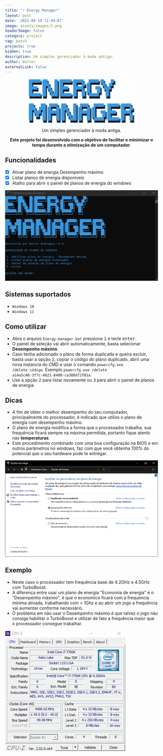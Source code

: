 ```yaml
---
title: "⚡ Energy Manager"
layout: post
date: '2022-09-19 11:49:07'
image: assets/images/1.png
headerImage: false
category: project
tag: batch
projects: true
hidden: true
description: Um simples gerenciador à moda antiga.
author: Walter
externalLink: false
---
```


<p align="center">
  <img width="350" align="center" src="\assets\images\1.png">
</p>
<p align="center">
  Um simples gerenciador à moda antiga.
</p>
<p align="center"><b>Este projeto foi desenvolvido com o objetivo de facilitar e minimizar o tempo durante a otimização de um computador.</b></p>

## Funcionalidades
* [x] Ativar plano de energia Desempenho máximo
* [x] Listar planos de energia disponíveis
* [x] Atalho para abrir o painel de planos de energia do windows

![EnergyManager](\assets\images\Animação.gif)

## Sistemas suportados
* <code>Windows 10</code>
* <code>Windows 11</code>

## Como utilizar
* Abra o arquivo <code>Energy-manager.bat</code> pressione <kbd>1</kbd> e tecle <kbd>enter</kbd>.
* O painel de seleção vai abrir automaticamente, basta selecionar <b>Desempenho máximo</b>.
* Caso tenha adicionado o plano de forma duplicada e queira excluir, basta usar a opção <kbd>2</kbd>, copiar o código do plano duplicado, abrir uma nova instancia do CMD e usar o comando <code>powercfg.exe /delete código</code>. Exemplo <code>powercfg.exe /delete a14a5c46-3f7c-4621-8400-ca380d72f81a</code>.
* Use a opção <kbd>2</kbd> para listar novamente ou <kbd>3</kbd> para abrir o painel de planos de energia.

## Dicas
* A fim de obter o melhor desempenho do seu computador, principalmente do processador, é indicado que utilize o plano de energia com desempenho máximo.
* O plano de energia modifica a forma que o processador trabalha, sua frequência ficará sempre na máxima permitida, portanto fique atento nas <b>temperaturas</b>. 
* Este procedimento combinado com uma boa configuração na BIOS e em outros parâmetros no windows, faz com que você obtenha 100% do potencial que o seu hardware pode te entregar.

![Gerenciador](\assets\images\2.png)

## Exemplo
* Neste caso o processador tem frequência base de 4.2GHz e 4.5GHz com TurboBoost.
* A diferença entre usar um plano de energia "Economia de energia" e o "Desempenho máximo", é que o economico ficará com a frequencia mínima ativada, trabalhando com < 1Ghz e ao abrir um jogo a frequência vai aumentar conforme necessário.
* O problema em não usar o Desempenho máximo é que talvez o jogo não consiga habilitar o TurboBoost e utilizar de fato a frequência maior que o processador consegue trabalhar.

![cpu](\assets\images\CPU1.gif)
